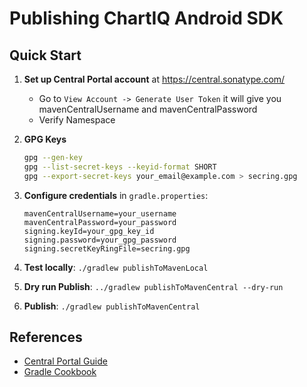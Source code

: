 # Publishing ChartIQ Android SDK

## Quick Start

1. **Set up Central Portal account** at https://central.sonatype.com/
   - Go to `View Account -> Generate User Token` it will give you mavenCentralUsername and mavenCentralPassword
   - Verify Namespace

2. **GPG Keys**
   ```bash
   gpg --gen-key
   gpg --list-secret-keys --keyid-format SHORT
   gpg --export-secret-keys your_email@example.com > secring.gpg
   ```

3. **Configure credentials** in `gradle.properties`:
   ```properties
   mavenCentralUsername=your_username
   mavenCentralPassword=your_password
   signing.keyId=your_gpg_key_id
   signing.password=your_gpg_password
   signing.secretKeyRingFile=secring.gpg
   ```

4. **Test locally**: `./gradlew publishToMavenLocal`
5. **Dry run Publish**: `../gradlew publishToMavenCentral --dry-run`
6. **Publish**: `./gradlew publishToMavenCentral`

## References

- [Central Portal Guide](https://central.sonatype.org/publish/publish-portal-guide/)
- [Gradle Cookbook](https://cookbook.gradle.org/integrations/maven-central/publishing/) 